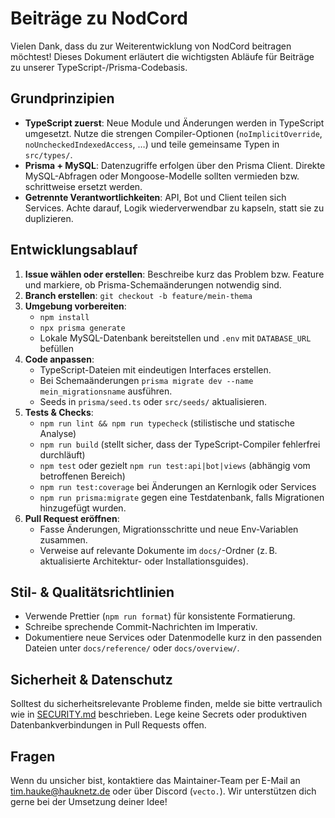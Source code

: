 # Beiträge zu NodCord

Vielen Dank, dass du zur Weiterentwicklung von NodCord beitragen möchtest! Dieses Dokument erläutert die wichtigsten Abläufe für Beiträge zu unserer TypeScript-/Prisma-Codebasis.

## Grundprinzipien

- **TypeScript zuerst**: Neue Module und Änderungen werden in TypeScript umgesetzt. Nutze die strengen Compiler-Optionen (`noImplicitOverride`, `noUncheckedIndexedAccess`, …) und teile gemeinsame Typen in `src/types/`.
- **Prisma + MySQL**: Datenzugriffe erfolgen über den Prisma Client. Direkte MySQL-Abfragen oder Mongoose-Modelle sollten vermieden bzw. schrittweise ersetzt werden.
- **Getrennte Verantwortlichkeiten**: API, Bot und Client teilen sich Services. Achte darauf, Logik wiederverwendbar zu kapseln, statt sie zu duplizieren.

## Entwicklungsablauf

1. **Issue wählen oder erstellen**: Beschreibe kurz das Problem bzw. Feature und markiere, ob Prisma-Schemaänderungen notwendig sind.
2. **Branch erstellen**: `git checkout -b feature/mein-thema`
3. **Umgebung vorbereiten**:
   - `npm install`
   - `npx prisma generate`
   - Lokale MySQL-Datenbank bereitstellen und `.env` mit `DATABASE_URL` befüllen
4. **Code anpassen**:
   - TypeScript-Dateien mit eindeutigen Interfaces erstellen.
   - Bei Schemaänderungen `prisma migrate dev --name mein_migrationsname` ausführen.
   - Seeds in `prisma/seed.ts` oder `src/seeds/` aktualisieren.
5. **Tests & Checks**:
   - `npm run lint && npm run typecheck` (stilistische und statische Analyse)
   - `npm run build` (stellt sicher, dass der TypeScript-Compiler fehlerfrei durchläuft)
   - `npm test` oder gezielt `npm run test:api|bot|views` (abhängig vom betroffenen Bereich)
   - `npm run test:coverage` bei Änderungen an Kernlogik oder Services
   - `npm run prisma:migrate` gegen eine Testdatenbank, falls Migrationen hinzugefügt wurden.
6. **Pull Request eröffnen**:
   - Fasse Änderungen, Migrationsschritte und neue Env-Variablen zusammen.
   - Verweise auf relevante Dokumente im `docs/`-Ordner (z. B. aktualisierte Architektur- oder Installationsguides).

## Stil- & Qualitätsrichtlinien

- Verwende Prettier (`npm run format`) für konsistente Formatierung.
- Schreibe sprechende Commit-Nachrichten im Imperativ.
- Dokumentiere neue Services oder Datenmodelle kurz in den passenden Dateien unter `docs/reference/` oder `docs/overview/`.

## Sicherheit & Datenschutz

Solltest du sicherheitsrelevante Probleme finden, melde sie bitte vertraulich wie in [SECURITY.md](./SECURITY.md) beschrieben. Lege keine Secrets oder produktiven Datenbankverbindungen in Pull Requests offen.

## Fragen

Wenn du unsicher bist, kontaktiere das Maintainer-Team per E-Mail an [tim.hauke@hauknetz.de](mailto:tim.hauke@hauknetz.de) oder über Discord (`vecto.`). Wir unterstützen dich gerne bei der Umsetzung deiner Idee!
